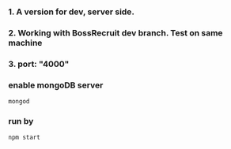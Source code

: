 ### 1. A version for dev, **server side**.
### 2. Working with BossRecruit dev branch. Test on same machine
### 3. port: "4000"

### enable mongoDB server
    mongod
### run by
    npm start